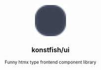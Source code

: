 <div align="center">
    <img src="./static/logo.svg" alt="Logo" width="100"/>
    <h2>konstfish/ui</h2>
    <span>Funny htmx type frontend component library</span>
</div>